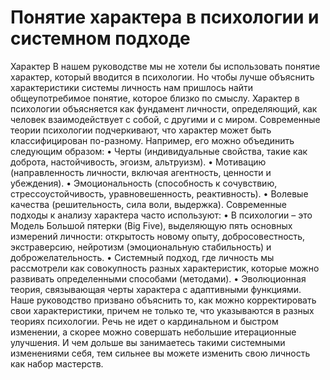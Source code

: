 # Понятие характера в психологии и системном подходе

Характер
В нашем руководстве мы не хотели бы использовать понятие характер, который вводится в психологии. Но чтобы лучше объяснить характеристики системы личность нам пришлось найти общеупотребимое понятие, которое близко по смыслу. 
Характер в психологии объясняется как фундамент личности, определяющий, как человек взаимодействует с собой, с другими и с миром. Современные теории психологии подчеркивают, что характер может быть классифицирован по-разному. Например, его можно объединить следующим образом:
• Черты (индивидуальные свойства, такие как доброта, настойчивость, эгоизм, альтруизм).
• Мотивацию (направленность личности, включая агентность, ценности и убеждения).
• Эмоциональность (способность к сочувствию, стрессоустойчивость, уравновешенность, реактивность).
• Волевые качества (решительность, сила воли, выдержка).
Современные подходы к анализу характера часто используют:
• В психологии – это Модель Большой пятерки (Big Five), выделяющую пять основных измерений личности: открытость новому опыту, добросовестность, экстраверсию, нейротизм (эмоциональную стабильность) и доброжелательность.
• Системный подход, где личность мы рассмотрели как совокупность разных характеристик, которые можно развивать определенными способами (методами).
• Эволюционная теория, связывающая черты характера с адаптивными функциями.
Наше руководство призвано объяснить то, как можно корректировать свои характеристики, причем не только те, что указываются в разных теориях психологии. Речь не идет о кардинальном и быстром изменении, а скорее можно совершать небольшие итерационные улучшения. И чем дольше вы занимаетесь такими системными изменениями себя, тем сильнее вы можете изменить свою личность как набор мастерств.
